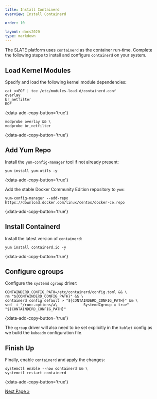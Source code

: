 ```yaml
---
title: Install Containerd
overview: Install Containerd

order: 10  

layout: docs2020
type: markdown
---
```



The SLATE platform uses `containerd` as the container run-time. Complete the following steps to install and configure `containerd` on your system.

## Load Kernel Modules

Specify and load the following kernel module dependencies:

```shell
cat <<EOF | tee /etc/modules-load.d/containerd.conf
overlay
br_netfilter
EOF
```
{:data-add-copy-button='true'}

```shell
modprobe overlay && \
modprobe br_netfilter
```
{:data-add-copy-button='true'}

## Add Yum Repo

Install the `yum-config-manager` tool if not already present:

```shell
yum install yum-utils -y
```
{:data-add-copy-button='true'}

Add the stable Docker Community Edition repository to `yum`:

```shell
yum-config-manager --add-repo https://download.docker.com/linux/centos/docker-ce.repo
```
{:data-add-copy-button='true'}

## Install Containerd

Install the latest version of `containerd`:

```shell
yum install containerd.io -y
```
{:data-add-copy-button='true'}

## Configure cgroups

Configure the `systemd` `cgroup` driver:

```shell
CONTAINDERD_CONFIG_PATH=/etc/containerd/config.toml && \
rm "${CONTAINDERD_CONFIG_PATH}" && \
containerd config default > "${CONTAINDERD_CONFIG_PATH}" && \
sed -i "/runc.options/a\            SystemdCgroup = true" "${CONTAINDERD_CONFIG_PATH}"
```
{:data-add-copy-button='true'}

The `cgroup` driver will also need to be set explicitly in the `kublet` config as we build the `kubeadm` configuration file.

## Finish Up

Finally, enable `containerd` and apply the changes:

```shell
systemctl enable --now containerd && \
systemctl restart containerd
```
{:data-add-copy-button='true'}

[Next Page »](/docs/cluster/manual/kubernetes.html)
